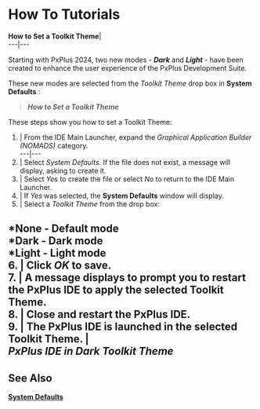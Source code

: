 # How To Tutorials

**How to Set a Toolkit Theme**|   
---|---  
  
Starting with PxPlus 2024, two new modes - **_Dark_** and **_Light_** \- have been created to enhance the user experience of the PxPlus Development Suite.

These new modes are selected from the _Toolkit Theme_ drop box in **System Defaults** :

> **_How to Set a Toolkit Theme_**

These steps show you how to set a Toolkit Theme:

1. |  From the IDE Main Launcher, expand the _Graphical Application Builder (NOMADS)_ category.  
---|---  
2. |  Select _System Defaults_. If the file does not exist, a message will display, asking to create it.  
3. |  Select _Yes_ to create the file or select _No_ to return to the IDE Main Launcher.  
4. |  If _Yes_ was selected, the **System Defaults** window will display.  
5. |  Select a _Toolkit Theme_ from the drop box:  
  
*None - Default mode  
*Dark - Dark mode  
*Light - Light mode  
6. |  Click _OK_ to save.  
7. |  A message displays to prompt you to restart the PxPlus IDE to apply the selected Toolkit Theme.  
8. |  Close and restart the PxPlus IDE.  
9. |  The PxPlus IDE is launched in the selected Toolkit Theme. |    
**_PxPlus IDE in Dark Toolkit Theme_**  
---  
  
## See Also

**[System Defaults](../NOMADS%20Graphical%20Application/System%20Maintenance%20Tools/System%20Options/System%20Defaults.md)**
